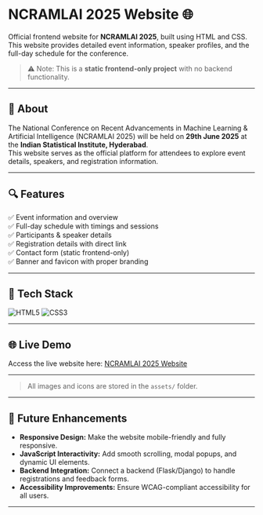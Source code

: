 # NCRAMLAI 2025 Website 🌐

Official frontend website for **NCRAMLAI 2025**, built using HTML and CSS.  
This website provides detailed event information, speaker profiles, and the full-day schedule for the conference.

> ⚠️ Note: This is a **static frontend-only project** with no backend functionality.

---

## 📄 About

The National Conference on Recent Advancements in Machine Learning & Artificial Intelligence (NCRAMLAI 2025) will be held on **29th June 2025** at the **Indian Statistical Institute, Hyderabad**.  
This website serves as the official platform for attendees to explore event details, speakers, and registration information.

---

## 🔍 Features

✅ Event information and overview  
✅ Full-day schedule with timings and sessions  
✅ Participants & speaker details  
✅ Registration details with direct link  
✅ Contact form (static frontend-only)  
✅ Banner and favicon with proper branding

---

## 🚀 Tech Stack

![HTML5](https://img.shields.io/badge/HTML5-%23E34F26.svg?style=for-the-badge&logo=html5&logoColor=white)
![CSS3](https://img.shields.io/badge/CSS3-%231572B6.svg?style=for-the-badge&logo=css3&logoColor=white)

---

## 🌐 Live Demo

Access the live website here: [NCRAMLAI 2025 Website](https://AnanyaKota.github.io/ISI_NCRAMLAI-Website/)

---

> All images and icons are stored in the `assets/` folder.

---

## 🔮 Future Enhancements

- **Responsive Design:** Make the website mobile-friendly and fully responsive.  
- **JavaScript Interactivity:** Add smooth scrolling, modal popups, and dynamic UI elements.  
- **Backend Integration:** Connect a backend (Flask/Django) to handle registrations and feedback forms.  
- **Accessibility Improvements:** Ensure WCAG-compliant accessibility for all users.

---




